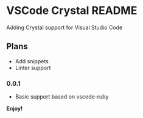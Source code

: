 # VSCode Crystal README

Adding Crystal support for Visual Studio Code

## Plans

- Add snippets
- Linter support


### 0.0.1

- Basic support based on vscode-ruby

**Enjoy!**